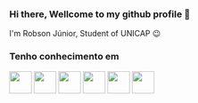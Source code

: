 ### Hi there, Wellcome to my github profile 👋

I'm Robson Júnior, Student of UNICAP 😉

### Tenho conhecimento em

<img src="https://cdn.jsdelivr.net/gh/devicons/devicon/icons/arduino/arduino-original-wordmark.svg" heigh="40" width="40"/>

<img src="https://cdn.jsdelivr.net/gh/devicons/devicon/icons/css3/css3-plain-wordmark.svg" heigh="40" width="40"/>
 
<img src="https://cdn.jsdelivr.net/gh/devicons/devicon/icons/html5/html5-original-wordmark.svg" heigh="40" width="40"/>

<img src="https://cdn.jsdelivr.net/gh/devicons/devicon/icons/java/java-original-wordmark.svg" heigh="40" width="40"/>
            
<img src="https://cdn.jsdelivr.net/gh/devicons/devicon/icons/javascript/javascript-original.svg" heigh="40" width="40"/>
            
<img src="https://cdn.jsdelivr.net/gh/devicons/devicon/icons/python/python-original-wordmark.svg" heigh="40" width="40"/>
          
          
          
          
          
          
<!--
**RobLins12/RobLins12** is a ✨ _special_ ✨ repository because its `README.md` (this file) appears on your GitHub profile.

